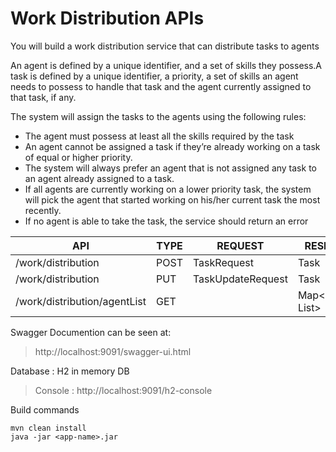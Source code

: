 # Work Distribution APIs

You will build a work distribution service that can distribute tasks to agents

An agent is defined by a unique identifier, and a set of skills they possess.A task is defined by a unique identifier, a priority, a set of skills an agent needs to possess to handle that task and the agent currently assigned to that task, if any.

The system will assign the tasks to the agents using the following rules:

- The agent must possess at least all the skills required by the task
- An agent cannot be assigned a task if they’re already working on a task of equal or higher priority.
- The system will always prefer an agent that is not assigned any task to an agent already assigned to a task.
- If all agents are currently working on a lower priority task, the system will pick the agent that started working on his/her current task the most recently.
- If no agent is able to take the task, the service should return an error



| API                          | TYPE | REQUEST           | RESPONSE                 |
| ---------------------------- | ---- | ----------------- | ------------------------ |
| /work/distribution           | POST | TaskRequest       | Task                     |
| /work/distribution           | PUT  | TaskUpdateRequest | Task                     |
| /work/distribution/agentList | GET  |                   | Map<AgentId, List<Task>> |



Swagger Documention can be seen at:

> http://localhost:9091/swagger-ui.html

Database : H2 in memory DB 

> Console : http://localhost:9091/h2-console

Build commands 

```
mvn clean install 
java -jar <app-name>.jar
```







​	